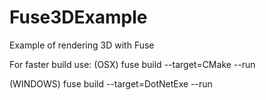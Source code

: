 # Fuse3DExample
Example of rendering 3D with Fuse

For faster build use:
(OSX)
fuse build --target=CMake --run

(WINDOWS)
fuse build --target=DotNetExe --run
